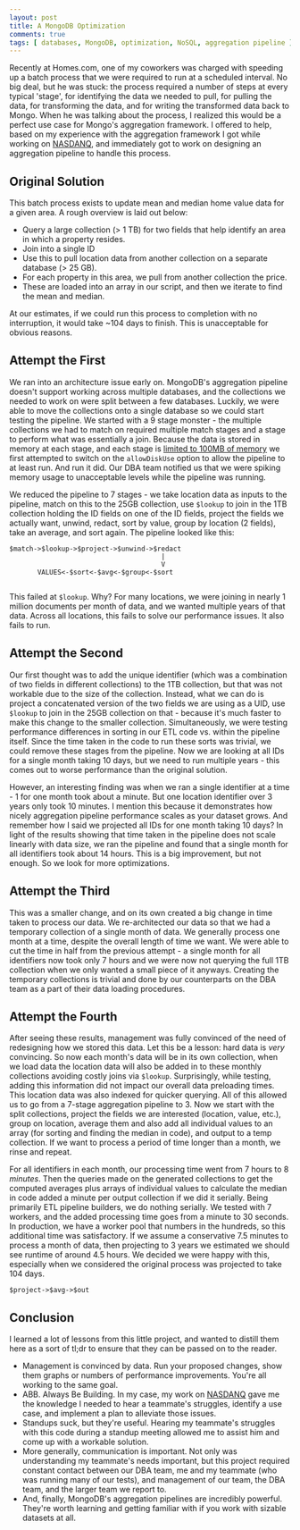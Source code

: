 ```yaml
---
layout: post
title: A MongoDB Optimization
comments: true
tags: [ databases, MongoDB, optimization, NoSQL, aggregation pipeline ]
---
```


Recently at Homes.com, one of my coworkers was charged with speeding up a batch process that we were required to run at a scheduled interval. No big deal, but he was stuck: the process required a number of steps at every typical 'stage', for identifying the data we needed to pull, for pulling the data, for transforming the data, and for writing the transformed data back to Mongo. When he was talking about the process, I realized this would be a perfect use case for Mongo's aggregation framework. I offered to help, based on my experience with the aggregation framework I got while working on [NASDANQ](https://nasdanq.com), and immediately got to work on designing an aggregation pipeline to handle this process.

## Original Solution
This batch process exists to update mean and median home value data for a given area. A rough overview is laid out below:

* Query a large collection (> 1 TB) for two fields that help identify an area in which a property resides.
* Join into a single ID
* Use this to pull location data from another collection on a separate database (> 25 GB).
* For each property in this area, we pull from another collection the price.
* These are loaded into an array in our script, and then we iterate to find the mean and median. 

At our estimates, if we could run this process to completion with no interruption, it would take ~104 days to finish. This is unacceptable for obvious reasons. 

## Attempt the First
We ran into an architecture issue early on. MongoDB's aggregation pipeline doesn't support working across multiple databases, and the collections we needed to work on were split between a few databases. Luckily, we were able to move the collections onto a single database so we could start testing the pipeline. We started with a 9 stage monster - the multiple collections we had to match on required multiple match stages and a stage to perform what was essentially a join. Because the data is stored in memory at each stage, and each stage is [limited to 100MB of memory](https://docs.mongodb.com/manual/core/aggregation-pipeline-limits/) we first attempted to switch on the `allowDiskUse` option to allow the pipeline to at least run. And run it did. Our DBA team notified us that we were spiking memory usage to unacceptable levels while the pipeline was running.

We reduced the pipeline to 7 stages - we take location data as inputs to the pipeline, match on this to the 25GB collection, use `$lookup` to join in the 1TB collection holding the ID fields on one of the ID fields, project the fields we actually want, unwind, redact, sort by value, group by location (2 fields), take an average, and sort again. The pipeline looked like this:
```
$match->$lookup->$project->$unwind->$redact
                                      |
                                      V
       VALUES<-$sort<-$avg<-$group<-$sort
                                                       
```

This failed at `$lookup`. Why? For many locations, we were joining in nearly 1 million documents per month of data, and we wanted multiple years of that data. Across all locations, this fails to solve our performance issues. It also fails to run. 

## Attempt the Second
Our first thought was to add the unique identifier (which was a combination of two fields in different collections) to the 1TB collection, but that was not workable due to the size of the collection. Instead, what we can do is project a concatenated version of the two fields we are using as a UID, use `$lookup` to join in the 25GB collection on that - because it's much faster to make this change to the smaller collection. Simultaneously, we were testing performance differences in sorting in our ETL code vs. within the pipeline itself. Since the time taken in the code to run these sorts was trivial, we could remove these stages from the pipeline. Now we are looking at all IDs for a single month taking 10 days, but we need to run multiple years - this comes out to worse performance than the original solution. 

However, an interesting finding was when we ran a single identifier at a time - 1 for one month took about a minute. But one location identifier over 3 years only took 10 minutes. I mention this because it demonstrates how nicely aggregation pipeline performance scales as your dataset grows. And remember how I said we projected all IDs for one month taking 10 days? In light of the results showing that time taken in the pipeline does not scale linearly with data size, we ran the pipeline and found that a single month for all identifiers took about 14 hours. This is a big improvement, but not enough. So we look for more optimizations. 

## Attempt the Third
This was a smaller change, and on its own created a big change in time taken to process our data. We re-architected our data so that we had a temporary collection of a single month of data. We generally process one month at a time, despite the overall length of time we want. We were able to cut the time in half from the previous attempt - a single month for all identifiers now took only 7 hours and we were now not querying the full 1TB collection when we only wanted a small piece of it anyways. Creating the temporary collections is trivial and done by our counterparts on the DBA team as a part of their data loading procedures. 

## Attempt the Fourth
After seeing these results, management was fully convinced of the need of redesigning how we stored this data. Let this be a lesson: hard data is *very* convincing. So now each month's data will be in its own collection, when we load data the location data will also be added in to these monthly collections avoiding costly joins via `$lookup`. Surprisingly, while testing, adding this information did not impact our overall data preloading times. This location data was also indexed for quicker querying. All of this allowed us to go from a 7-stage aggregation pipeline to 3. Now we start with the split collections, project the fields we are interested (location, value, etc.), group on location, average them and also add all individual values to an array (for sorting and finding the median in code), and output to a temp collection. If we want to process a period of time longer than a month, we rinse and repeat. 

For all identifiers in each month, our processing time went from 7 hours to 8 *minutes*. Then the queries made on the generated collections to get the computed averages plus arrays of individual values to calculate the median in code added a minute per output collection if we did it serially. Being primarily ETL pipeline builders, we do nothing serially. We tested with 7 workers, and the added processing time goes from a minute to 30 seconds. In production, we have a worker pool that numbers in the hundreds, so this additional time was satisfactory. If we assume a conservative 7.5 minutes to process a month of data, then projecting to 3 years we estimated we should see runtime of around 4.5 hours. We decided we were happy with this, especially when we considered the original process was projected to take 104 days.

```
$project->$avg->$out
```

## Conclusion
I learned a lot of lessons from this little project, and wanted to distill them here as a sort of tl;dr to ensure that they can be passed on to the reader. 

* Management is convinced by data. Run your proposed changes, show them graphs or numbers of performance improvements. You're all working to the same goal. 
* ABB. Always Be Building. In my case, my work on [NASDANQ](https://nasdanq.com) gave me the knowledge I needed to hear a teammate's struggles, identify a use case, and implement a plan to alleviate those issues.
* Standups suck, but they're useful. Hearing my teammate's struggles with this code during a standup meeting allowed me to assist him and come up with a workable solution. 
* More generally, communication is important. Not only was understanding my teammate's needs important, but this project required constant contact between our DBA team, me and my teammate (who was running many of our tests), and management of our team, the DBA team, and the larger team we report to. 
* And, finally, MongoDB's aggregation pipelines are incredibly powerful. They're worth learning and getting familiar with if you work with sizable datasets at all. 
